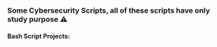 ### Some Cybersecurity Scripts, all of these scripts have only study purpose ⚠️

#### Bash Script Projects:

